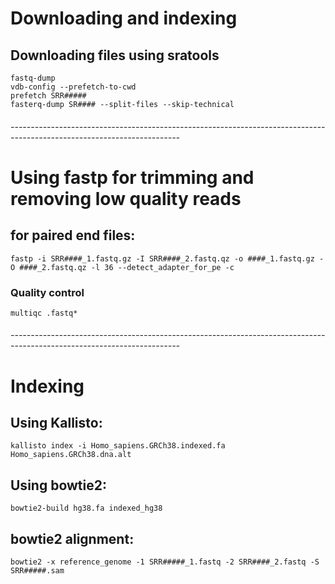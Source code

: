 # Downloading and indexing

## Downloading files using sratools
	
	fastq-dump  
	vdb-config --prefetch-to-cwd
	prefetch SRR#####
	fasterq-dump SR#### --split-files --skip-technical

######  ------------------------------------------------------------------------------------------------------------------------

# Using fastp for trimming and removing low quality reads 

## for paired end files:
	fastp -i SRR####_1.fastq.gz -I SRR####_2.fastq.qz -o ####_1.fastq.gz -O ####_2.fastq.qz -l 36 --detect_adapter_for_pe -c


### Quality control 
	multiqc .fastq*


######  ------------------------------------------------------------------------------------------------------------------------

# Indexing

## Using Kallisto:
	kallisto index -i Homo_sapiens.GRCh38.indexed.fa Homo_sapiens.GRCh38.dna.alt 


## Using bowtie2:
	bowtie2-build hg38.fa indexed_hg38


## bowtie2 alignment:
	bowtie2 -x reference_genome -1 SRR#####_1.fastq -2 SRR####_2.fastq -S SRR#####.sam